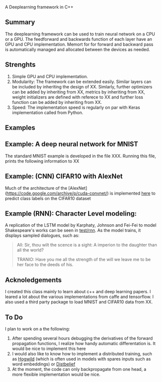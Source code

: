 A Deeplearning framework in C++

Summary
-------
The deeplearning framework can be used to train neural network on a CPU or a
GPU. The feedforward and backwards function of each layer have an GPU and CPU
implementation. Memort for for forward and backward pass is automatically
managed and allocated between the devices as needed. 

Strenghts
--------
1. Simple GPU and CPU implementation. 
2. Modularity: The framework can be extended easily. Similar layers can be
   included by inheriting the design of
   XX. Simlarly, further optimizers can be added by inheriting from XX, metrics
   by inheriting from XX, weight initializers are defined with referece to XX
   and further loss function can be added by inheriting from XX.
3. Speed: The implementation speed is regularly on par with Keras
   implementation called from Python.

Examples
--------

Example: A deep neural network for MNIST
----------------------------------------
The standard MNIST example is developed in the file XXX. Running this file,
prints the following information to XX


Example: (CNN) CIFAR10 with AlexNet
-----------------------------
Much of the architecture of the [AlexNet]
(https://code.google.com/archive/p/cuda-convnet/)
is implemented [here](test/cifar/cifar10.cpp) to predict class labels on the CIFAR10 dataset 


Example (RNN): Character Level modeling:
----------------------------------------
A replication of the LSTM model by Karphaty, Johnson and Fei-Fei to model 
Shakespeare's works can be seen in [test/rnn](test/rnn/rnn.cpp). 
As the model trains, it displays sampled 
dialogues, such as:
>All:
>Sir, thou wilt the scence is a sight:
>A imperion to the daughter than all the world?
>
>TRANIO:
>Have you me all the strength of the will we
>leave me to be her face to the deeds of his.


Acknoledgements
---------------
I created this class mainly to learn about c++ and deep learning papers. I
leared a lot about the various implementations from caffe and tensorflow. I
also used a third party package to load MNIST and CIFAR10 data from XX.

To Do
-----
I plan to work on a the following:
1. After spending several hours debugging the derivatives of the forward
   propagation functions, I realize how handy automatic differentation is. It
   would be nice to implement this here
2. I would also like to know how to implement a distributed training, such as
   [Hogwild](https://papers.nips.cc/paper/4390-hogwild-a-lock-free-approach-to-parallelizing-stochastic-gradient-descent) (which is often used in models with spares inputs such as word embeddings) or [Distbelief](https://static.googleusercontent.com/media/research.google.com/en//archive/large_deep_networks_nips2012.pdf)
3. At the moment, the code can only backpropagate from one head, a more
   flexible implementation would be nice.

